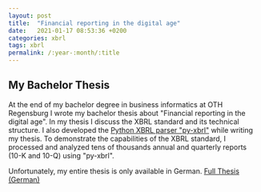 ```yaml
---
layout: post
title:  "Financial reporting in the digital age"
date:   2021-01-17 08:53:36 +0200
categories: xbrl
tags: xbrl
permalink: /:year-:month/:title
---
```


## My Bachelor Thesis
At the end of my bachelor degree in business informatics at OTH Regensburg I wrote my bachelor thesis about "Financial reporting in the digital age".
In my thesis I discuss the XBRL standard and its technical structure. I also developed the [Python XBRL parser "py-xbrl"](https://pypi.org/project/py-xbrl/) while writing my thesis.
To demonstrate the capabilities of the XBRL standard, I processed and analyzed tens of thousands annual and quarterly reports (10-K and 10-Q) using "py-xbrl".

Unfortunately, my entire thesis is only available in German.
[Full Thesis (German)](/assets/documents/Bachelorarbeit_Finanzberichterstattung_im_digitalen_Zeitalter.pdf)
